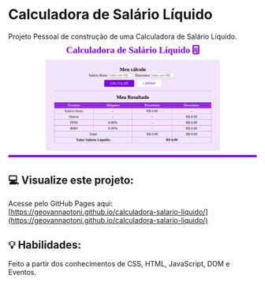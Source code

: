 # Calculadora de Salário Líquido
Projeto Pessoal de construção de uma Calculadora de Salário Líquido.
<img src="./calculadora-sal-liq.gif">

## :computer: Visualize este projeto:
Acesse pelo GitHub Pages aqui: 
[https://geovannaotoni.github.io/calculadora-salario-liquido/](https://geovannaotoni.github.io/calculadora-salario-liquido/)

## :bulb: Habilidades:
Feito a partir dos conhecimentos de CSS, HTML, JavaScript, DOM e Eventos.
